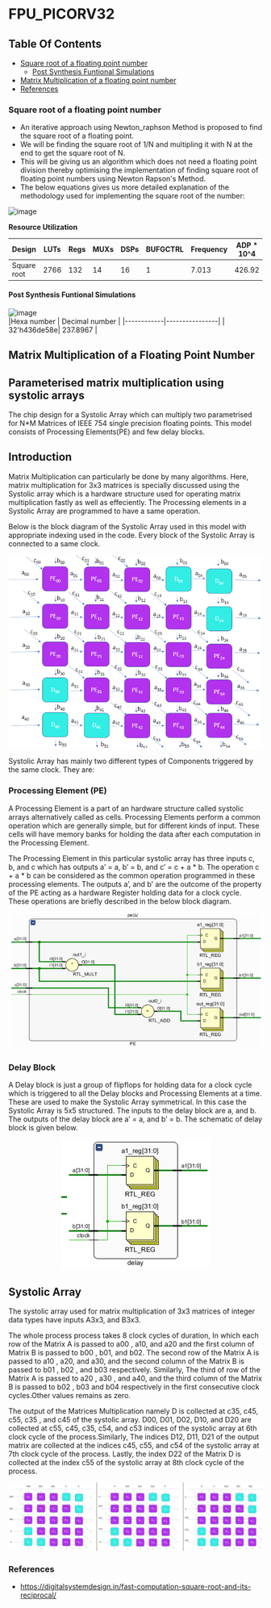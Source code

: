 # FPU_PICORV32
## Table Of Contents
- [Square root of a floating point number](#square-root-of-a-floating-point-number)
  - [Post Synthesis Funtional Simulations](#post-synthesis-funtional-simulations)
- [Matrix Multiplication of a floating point number](#matrix-multiplication-of-a-floating-point-number)
- [References](#references)
### Square root of a floating point number

* An iterative approach using Newton_raphson Method is proposed to find the square root of a floating point.
* We will be finding the square root of 1/N and multipling it with N at the end to get the square root of N.
* This will be giving us an algorithm which does not need a floating point division thereby optimising the implementation of finding square root of floating point numbers using Newton Rapson's Method.
* The below equations gives us more detailed explanation of the methodology used for implementing the square root of the number:
    
![image](https://github.com/V-Pranathi/FPU_PICORV32/assets/140998763/d325341a-caa2-49a4-9d03-aa801e976d9b)

**Resource Utilization**  

| Design   |  LUTs   | Regs   |  MUXs |  DSPs  |  BUFGCTRL  |  Frequency  |  ADP * 10^4  | 
| -------- | ------- | ------ | ----- | ------ | ---------- | ----------- | ------------ |
| Square root  | 2766 | 132   | 14    | 16     |     1      |  7.013      |  426.92      |  

#### Post Synthesis Funtional Simulations  
![image](https://github.com/V-Pranathi/FPU_PICORV32/assets/140998470/ec78c9f9-bb65-46fd-9eb8-601c4cdcee5c)  
|Hexa number | Decimal number |
|------------|----------------|
| 32'h436de58e| 237.8967   |

## Matrix Multiplication of a Floating Point Number
## Parameterised matrix multiplication using systolic arrays  

The chip design for a Systolic Array which can multiply two parametrised for N*M Matrices of IEEE 754 single precision floating points. This model consists of Processing Elements(PE) and few delay blocks.


## Introduction

Matrix Multiplication can particularly be done by many algorithms. Here, matrix multiplication for 3x3 matrices is specially discussed using the Systolic array which is a hardware structure used for operating matrix multiplication fastly as well as effeciently. The Processing elements in a Systolic Array are programmed to have a same operation. 

Below is the block diagram of the Systolic Array used in this model with appropriate indexing used in the code. Every block of the Systolic Array is connected to a same clock.

<p align="center">
  <img  src="https://github.com/Ayyappa1911/iiitb_sysarray/blob/main/Images/sysArray.png">
</p>

Systolic Array has mainly two different types of Components triggered by the same clock. They are:

### Processing Element (PE)

 A Processing Element is a part of an hardware structure called systolic arrays alternatively called as cells. Processing Elements perform a common operation which are generally simple, but for different kinds of input. These cells will have memory banks for holding the data after each computation in the Processing Element.
 
 The Processing Element in this particular systolic array has three inputs c, b, and c which has outputs a’ = a, b’ = b, and c’ = c + a * b. The operation c + a * b can be considered as the common operation programmed in these processing elements. The outputs a’, and b’ are the outcome of the property of the PE acting as a hardware Register holding data for a clock cycle. These operations are briefly described in the below block diagram.
 
 <p align="center">
  <img  src="https://github.com/Ayyappa1911/iiitb_sysarray/blob/main/Images/PE_int.png">
</p>

### Delay Block

A Delay block is just a group of flipflops for holding data for a clock cycle which is triggered to all the Delay blocks and Processing Elements at a time. These are used to make the Systolic Array symmetrical. In this case the Systolic Array is 5x5 structured. The inputs to the delay block are a, and b.
The outputs of the delay block are a’ = a, and b’ = b. The schematic of delay block is given below. 

 <p align="center">
  <img  src="https://github.com/Ayyappa1911/iiitb_sysarray/blob/main/Images/delay_block.png">
</p>

## Systolic Array 

The systolic array used for matrix multiplication of 3x3 matrices of integer data types have inputs A3x3, and B3x3.

The whole process process takes 8 clock cycles of duration, In which each row of the Matrix A is passed to a00 , a10, and a20 and the first column of Matrix B is passed to b00 , b01, and b02. The second row of the Matrix A is passed to a10 , a20, and a30, and the second column of the Matrix B is passed to b01 , b02 , and b03 respectively. Similarly, The third of row of the Matrix A is passed to a20 , a30 , and a40, and the third column of the Matrix B is passed to b02 , b03 and b04 respectively in the first consecutive clock cycles.Other values remains as zero.

The output of the Matrices Multiplication namely D is collected at c35, c45, c55, c35 , and c45 of the systolic array. D00, D01, D02, D10, and D20 are collected at c55, c45, c35, c54, and c53 indices of the systolic array at 6th clock cycle of the process.Similarly, The indices D12, D11, D21 of the output matrix are collected at the indices c45, c55, and c54 of the systolic array at 7th clock cycle of the process. Lastly, the index D22 of the Matrix D is collected at the index c55 of the systolic array at 8th clock cycle of the process.

 <p align="center">
  <img  src="https://github.com/Ayyappa1911/iiitb_sysarray/blob/main/Images/Input_systolic.png">
</p>  

### References  
- https://digitalsystemdesign.in/fast-computation-square-root-and-its-reciprocal/
  

